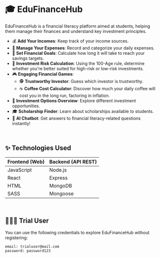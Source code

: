 # 🎓 EduFinanceHub

EduFinanceHub is a financial literacy platform aimed at students, helping them manage their finances and understand key investment principles.

- 💰 **Add Your Incomes**: Keep track of your income sources.
- 💸 **Manage Your Expenses**: Record and categorize your daily expenses.
- 🎯 **Set Financial Goals**: Calculate how long it will take to reach your savings targets.
- 🔢 **Investment Risk Calculation**: Using the 100-Age rule, determine whether you're better suited for high-risk or low-risk investments.
- 🎮 **Engaging Financial Games**:
  - 🕵️ **Trustworthy Investor**: Guess which investor is trustworthy.
  - ☕ **Coffee Cost Calculator**: Discover how much your daily coffee will cost you in the long run, factoring in inflation.
- 💼 **Investment Options Overview**: Explore different investment opportunities.
- 🎓 **Scholarship Finder**: Learn about scholarships available to students.
- 🤖 **AI Chatbot**: Get answers to financial literacy-related questions instantly!

<br>

## ✨ Technologies Used

| Frontend (Web) | Backend (API REST) |
| -------------- | ------------------ |
| JavaScript     | Node.js            |
| React          | Express            |
| HTML           | MongoDB            |
| SASS           | Mongoose           |

<br>

## 🧑🏼‍🚀 Trial User

You can use the following credentials to explore EduFinanceHub without registering:
```sh
email: trialuser@mail.com
password: password123
